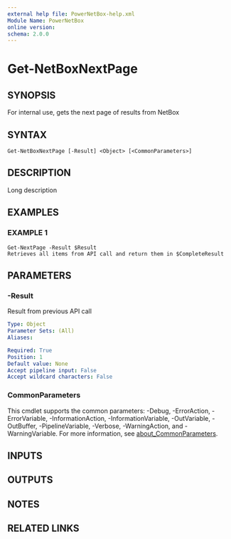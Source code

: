 ```yaml
---
external help file: PowerNetBox-help.xml
Module Name: PowerNetBox
online version:
schema: 2.0.0
---
```


# Get-NetBoxNextPage

## SYNOPSIS
For internal use, gets the next page of results from NetBox

## SYNTAX

```
Get-NetBoxNextPage [-Result] <Object> [<CommonParameters>]
```

## DESCRIPTION
Long description

## EXAMPLES

### EXAMPLE 1
```
Get-NextPage -Result $Result
Retrieves all items from API call and return them in $CompleteResult
```

## PARAMETERS

### -Result
Result from previous API call

```yaml
Type: Object
Parameter Sets: (All)
Aliases:

Required: True
Position: 1
Default value: None
Accept pipeline input: False
Accept wildcard characters: False
```

### CommonParameters
This cmdlet supports the common parameters: -Debug, -ErrorAction, -ErrorVariable, -InformationAction, -InformationVariable, -OutVariable, -OutBuffer, -PipelineVariable, -Verbose, -WarningAction, and -WarningVariable. For more information, see [about_CommonParameters](http://go.microsoft.com/fwlink/?LinkID=113216).

## INPUTS

## OUTPUTS

## NOTES

## RELATED LINKS
